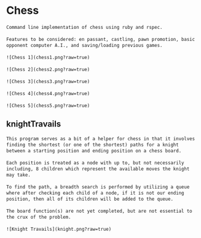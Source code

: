 # Chess

    Command line implementation of chess using ruby and rspec.

    Features to be considered: en passant, castling, pawn promotion, basic opponent computer A.I., and saving/loading previous games.

    ![Chess 1](chess1.png?raw=true)

    ![Chess 2](chess2.png?raw=true)

    ![Chess 3](chess3.png?raw=true)

    ![Chess 4](chess4.png?raw=true)

    ![Chess 5](chess5.png?raw=true)

## knightTravails

    This program serves as a bit of a helper for chess in that it involves finding the shortest (or one of the shortest) paths for a knight between a starting position and ending position on a chess board.

    Each position is treated as a node with up to, but not necessarily including, 8 children which represent the available moves the knight may take.

    To find the path, a breadth search is performed by utilizing a queue where after checking each child of a node, if it is not our ending position, then all of its children will be added to the queue.

    The board function(s) are not yet completed, but are not essential to the crux of the problem.

    ![Knight Travails](knight.png?raw=true)